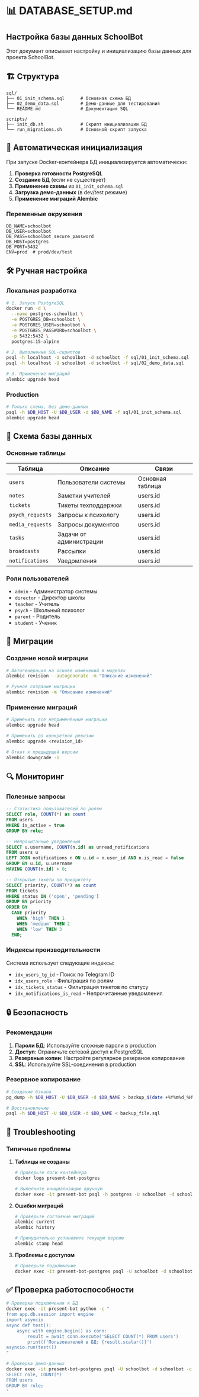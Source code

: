 # 📊 DATABASE_SETUP.md

## Настройка базы данных SchoolBot

Этот документ описывает настройку и инициализацию базы данных для проекта SchoolBot.

## 🏗️ Структура

```
sql/
├── 01_init_schema.sql      # Основная схема БД
├── 02_demo_data.sql        # Демо-данные для тестирования
└── README.md               # Документация SQL

scripts/
├── init_db.sh              # Скрипт инициализации БД
└── run_migrations.sh       # Основной скрипт запуска
```

## 🚀 Автоматическая инициализация

При запуске Docker-контейнера БД инициализируется автоматически:

1. **Проверка готовности PostgreSQL**
2. **Создание БД** (если не существует)
3. **Применение схемы** из `01_init_schema.sql`
4. **Загрузка демо-данных** (в dev/test режиме)
5. **Применение миграций Alembic**

### Переменные окружения

```env
DB_NAME=schoolbot
DB_USER=schoolbot
DB_PASS=schoolbot_secure_password
DB_HOST=postgres
DB_PORT=5432
ENV=prod  # prod/dev/test
```

## 🛠️ Ручная настройка

### Локальная разработка

```bash
# 1. Запуск PostgreSQL
docker run -d \
  --name postgres-schoolbot \
  -e POSTGRES_DB=schoolbot \
  -e POSTGRES_USER=schoolbot \
  -e POSTGRES_PASSWORD=schoolbot \
  -p 5432:5432 \
  postgres:15-alpine

# 2. Выполнение SQL-скриптов
psql -h localhost -U schoolbot -d schoolbot -f sql/01_init_schema.sql
psql -h localhost -U schoolbot -d schoolbot -f sql/02_demo_data.sql

# 3. Применение миграций
alembic upgrade head
```

### Production

```bash
# Только схема, без демо-данных
psql -h $DB_HOST -U $DB_USER -d $DB_NAME -f sql/01_init_schema.sql
alembic upgrade head
```

## 🏢 Схема базы данных

### Основные таблицы

| Таблица | Описание | Связи |
|---------|----------|-------|
| `users` | Пользователи системы | Основная таблица |
| `notes` | Заметки учителей | users.id |
| `tickets` | Тикеты техподдержки | users.id |
| `psych_requests` | Запросы к психологу | users.id |
| `media_requests` | Запросы документов | users.id |
| `tasks` | Задачи от администрации | users.id |
| `broadcasts` | Рассылки | users.id |
| `notifications` | Уведомления | users.id |

### Роли пользователей

- `admin` - Администратор системы
- `director` - Директор школы  
- `teacher` - Учитель
- `psych` - Школьный психолог
- `parent` - Родитель
- `student` - Ученик

## 🔧 Миграции

### Создание новой миграции

```bash
# Автогенерация на основе изменений в моделях
alembic revision --autogenerate -m "Описание изменений"

# Ручное создание миграции
alembic revision -m "Описание изменений"
```

### Применение миграций

```bash
# Применить все неприменённые миграции
alembic upgrade head

# Применить до конкретной ревизии
alembic upgrade <revision_id>

# Откат к предыдущей версии
alembic downgrade -1
```

## 🔍 Мониторинг

### Полезные запросы

```sql
-- Статистика пользователей по ролям
SELECT role, COUNT(*) as count 
FROM users 
WHERE is_active = true 
GROUP BY role;

-- Непрочитанные уведомления
SELECT u.username, COUNT(n.id) as unread_notifications
FROM users u
LEFT JOIN notifications n ON u.id = n.user_id AND n.is_read = false
GROUP BY u.id, u.username
HAVING COUNT(n.id) > 0;

-- Открытые тикеты по приоритету
SELECT priority, COUNT(*) as count
FROM tickets 
WHERE status IN ('open', 'pending')
GROUP BY priority
ORDER BY 
  CASE priority 
    WHEN 'high' THEN 1
    WHEN 'medium' THEN 2  
    WHEN 'low' THEN 3
  END;
```

### Индексы производительности

Система использует следующие индексы:

- `idx_users_tg_id` - Поиск по Telegram ID
- `idx_users_role` - Фильтрация по ролям
- `idx_tickets_status` - Фильтрация тикетов по статусу
- `idx_notifications_is_read` - Непрочитанные уведомления

## 🔒 Безопасность

### Рекомендации

1. **Пароли БД**: Используйте сложные пароли в production
2. **Доступ**: Ограничьте сетевой доступ к PostgreSQL
3. **Резервные копии**: Настройте регулярное резервное копирование
4. **SSL**: Используйте SSL-соединения в production

### Резервное копирование

```bash
# Создание бэкапа
pg_dump -h $DB_HOST -U $DB_USER -d $DB_NAME > backup_$(date +%Y%m%d_%H%M%S).sql

# Восстановление
psql -h $DB_HOST -U $DB_USER -d $DB_NAME < backup_file.sql
```

## 🚨 Troubleshooting

### Типичные проблемы

1. **Таблицы не созданы**
   ```bash
   # Проверьте логи контейнера
   docker logs present-bot-postgres
   
   # Выполните инициализацию вручную
   docker exec -it present-bot psql -h postgres -U schoolbot -d schoolbot -f /app/sql/01_init_schema.sql
   ```

2. **Ошибки миграций**
   ```bash
   # Проверьте состояние миграций
   alembic current
   alembic history
   
   # Принудительно установите текущую версию
   alembic stamp head
   ```

3. **Проблемы с доступом**
   ```bash
   # Проверьте подключение
   docker exec -it present-bot-postgres psql -U schoolbot -d schoolbot -c "SELECT 1;"
   ```

## ✅ Проверка работоспособности

```bash
# Проверка подключения к БД
docker exec -it present-bot python -c "
from app.db.session import engine
import asyncio
async def test():
    async with engine.begin() as conn:
        result = await conn.execute('SELECT COUNT(*) FROM users')
        print(f'Пользователей в БД: {result.scalar()}')
asyncio.run(test())
"

# Проверка демо-данных
docker exec -it present-bot-postgres psql -U schoolbot -d schoolbot -c "
SELECT role, COUNT(*) 
FROM users 
GROUP BY role;
"
```
